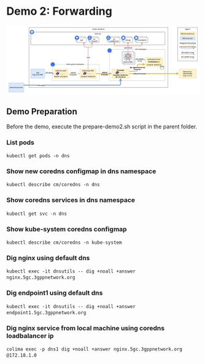 # Demo 2: Forwarding

![single-cluster-dns-arch](single-cluster-dns-arch.png "Single Cluster DNS Architecture")

## Demo Preparation

Before the demo, execute the prepare-demo2.sh script in the parent folder.


### List pods

```
kubectl get pods -n dns
```

### Show new coredns configmap in dns namespace

```
kubectl describe cm/coredns -n dns
```

### Show coredns services in dns namespace

```
kubectl get svc -n dns
```

### Show kube-system coredns configmap

```
kubectl describe cm/coredns -n kube-system
```

### Dig nginx using default dns

```
kubectl exec -it dnsutils -- dig +noall +answer nginx.5gc.3gppnetwork.org
```

### Dig endpoint1 using default dns

```
kubectl exec -it dnsutils -- dig +noall +answer endpoint1.5gc.3gppnetwork.org
```

### Dig nginx service from local machine using coredns loadbalancer ip

```
colima exec -p dns1 dig +noall +answer nginx.5gc.3gppnetwork.org @172.18.1.0
```
